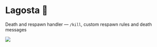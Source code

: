 # Lagosta 🦞

Death and respawn handler — `/kill`, custom respawn rules and death messages

![](https://i.imgur.com/R4rYBJ2.gif)
